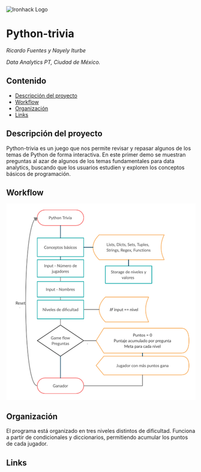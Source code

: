 <img src="https://bit.ly/2VnXWr2" alt="Ironhack Logo" width="100"/>

# Python-trivia 
*Ricardo Fuentes y Nayely Iturbe*

*Data Analytics PT, Ciudad de México.*

## Contenido
- [Descripción del proyecto](#project-description)
- [Workflow](#workflow)
- [Organización](#organization)
- [Links](#links)

<a name="project-description"></a>

## Descripción del proyecto
Python-trivia es un juego que nos permite revisar y repasar algunos de los temas de Python de forma interactiva. En este primer demo se muestran preguntas al azar de algunos de los temas fundamentales para data analytics, buscando que los usuarios estudien y exploren los conceptos básicos de programación.

<a name="workflow"></a>

## Workflow
![alt text](https://raw.githubusercontent.com/nayiturbel/Proyecto-1/main/Trivia.png)

<a name="organization"></a>

## Organización
El programa está organizado en tres niveles distintos de dificultad. Funciona a partir de condicionales y diccionarios, permitiendo acumular los puntos de cada jugador.

<a name="links"></a>

## Links
